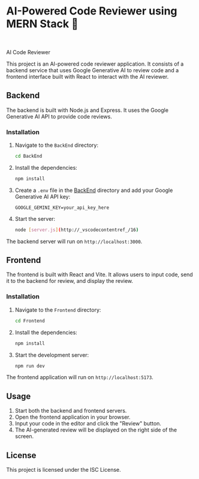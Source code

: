 <h1>AI-Powered Code Reviewer using MERN Stack 🚀</h1><BR>

AI Code Reviewer

This project is an AI-powered code reviewer application. It consists of a backend service that uses Google Generative AI to review code and a frontend interface built with React to interact with the AI reviewer.


## Backend

The backend is built with Node.js and Express. It uses the Google Generative AI API to provide code reviews.

### Installation

1. Navigate to the `BackEnd` directory:
    ```sh
    cd BackEnd
    ```

2. Install the dependencies:
    ```sh
    npm install
    ```

3. Create a `.env` file in the [BackEnd](http://_vscodecontentref_/15) directory and add your Google Generative AI API key:
    ```
    GOOGLE_GEMINI_KEY=your_api_key_here
    ```

4. Start the server:
    ```sh
    node [server.js](http://_vscodecontentref_/16)
    ```

The backend server will run on `http://localhost:3000`.

## Frontend

The frontend is built with React and Vite. It allows users to input code, send it to the backend for review, and display the review.

### Installation

1. Navigate to the `Frontend` directory:
    ```sh
    cd Frontend
    ```

2. Install the dependencies:
    ```sh
    npm install
    ```

3. Start the development server:
    ```sh
    npm run dev
    ```

The frontend application will run on `http://localhost:5173`.

## Usage

1. Start both the backend and frontend servers.
2. Open the frontend application in your browser.
3. Input your code in the editor and click the "Review" button.
4. The AI-generated review will be displayed on the right side of the screen.

## License

This project is licensed under the ISC License.
